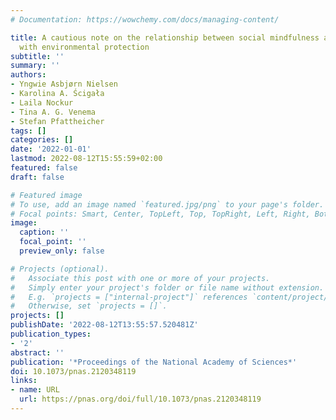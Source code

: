 ```yaml
---
# Documentation: https://wowchemy.com/docs/managing-content/

title: A cautious note on the relationship between social mindfulness and concern
  with environmental protection
subtitle: ''
summary: ''
authors:
- Yngwie Asbjørn Nielsen
- Karolina A. Ścigała
- Laila Nockur
- Tina A. G. Venema
- Stefan Pfattheicher
tags: []
categories: []
date: '2022-01-01'
lastmod: 2022-08-12T15:55:59+02:00
featured: false
draft: false

# Featured image
# To use, add an image named `featured.jpg/png` to your page's folder.
# Focal points: Smart, Center, TopLeft, Top, TopRight, Left, Right, BottomLeft, Bottom, BottomRight.
image:
  caption: ''
  focal_point: ''
  preview_only: false

# Projects (optional).
#   Associate this post with one or more of your projects.
#   Simply enter your project's folder or file name without extension.
#   E.g. `projects = ["internal-project"]` references `content/project/deep-learning/index.md`.
#   Otherwise, set `projects = []`.
projects: []
publishDate: '2022-08-12T13:55:57.520481Z'
publication_types:
- '2'
abstract: ''
publication: '*Proceedings of the National Academy of Sciences*'
doi: 10.1073/pnas.2120348119
links:
- name: URL
  url: https://pnas.org/doi/full/10.1073/pnas.2120348119
---
```

